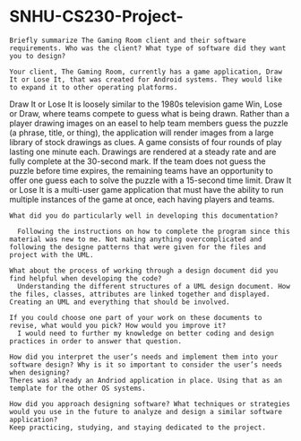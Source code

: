# SNHU-CS230-Project-


    Briefly summarize The Gaming Room client and their software requirements. Who was the client? What type of software did they want you to design?
    
    Your client, The Gaming Room, currently has a game application, Draw It or Lose It, that was created for Android systems. They would like to expand it to other operating platforms.
  Draw It or Lose It is loosely similar to the 1980s television game Win, Lose or Draw, where teams compete to guess what is being drawn. Rather than a player drawing images on an easel to help team members guess the puzzle (a phrase, title, or thing), the application will render images from a large library of stock drawings as clues. A game consists of four rounds of play lasting one minute each. Drawings are rendered at a steady rate and are fully complete at the 30-second mark. If the team does not guess the puzzle before time expires, the remaining teams have an opportunity to offer one guess each to solve the puzzle with a 15-second time limit. Draw It or Lose It is a multi-user game application that must have the ability to run multiple instances of the game at once, each having players and teams. 
    
    What did you do particularly well in developing this documentation?
      
      Following the instructions on how to complete the program since this material was new to me. Not making anything overcomplicated and following the designe patterns that were given for the files and project with the UML. 
    
    What about the process of working through a design document did you find helpful when developing the code?
      Understanding the different structures of a UML design document. How the files, classes, attributes are linked together and displayed. Creating an UML and everything that should be involved.
    
    If you could choose one part of your work on these documents to revise, what would you pick? How would you improve it?
      I would need to further my knowledge on better coding and design practices in order to answer that question.
    
    How did you interpret the user’s needs and implement them into your software design? Why is it so important to consider the user’s needs when designing?
    Theres was already an Andriod application in place. Using that as an template for the other OS systems.
    
    How did you approach designing software? What techniques or strategies would you use in the future to analyze and design a similar software application?
    Keep practicing, studying, and staying dedicated to the project. 
